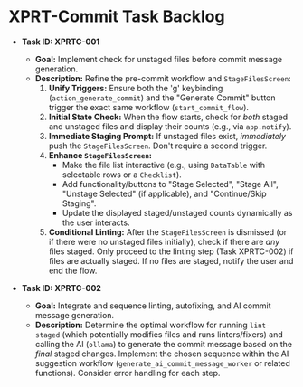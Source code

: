 # XPRT-Commit Task Backlog

- **Task ID: XPRTC-001**

  - **Goal:** Implement check for unstaged files before commit message generation.
  - **Description:** Refine the pre-commit workflow and `StageFilesScreen`:
    1. **Unify Triggers:** Ensure both the 'g' keybinding (`action_generate_commit`) and the "Generate Commit" button trigger the exact same workflow (`start_commit_flow`).
    2. **Initial State Check:** When the flow starts, check for _both_ staged and unstaged files and display their counts (e.g., via `app.notify`).
    3. **Immediate Staging Prompt:** If unstaged files exist, _immediately_ push the `StageFilesScreen`. Don't require a second trigger.
    4. **Enhance `StageFilesScreen`:**
       - Make the file list interactive (e.g., using `DataTable` with selectable rows or a `Checklist`).
       - Add functionality/buttons to "Stage Selected", "Stage All", "Unstage Selected" (if applicable), and "Continue/Skip Staging".
       - Update the displayed staged/unstaged counts dynamically as the user interacts.
    5. **Conditional Linting:** After the `StageFilesScreen` is dismissed (or if there were no unstaged files initially), check if there are _any_ files staged. Only proceed to the linting step (Task XPRTC-002) if files are actually staged. If no files are staged, notify the user and end the flow.

- **Task ID: XPRTC-002**
  - **Goal:** Integrate and sequence linting, autofixing, and AI commit message generation.
  - **Description:** Determine the optimal workflow for running `lint-staged` (which potentially modifies files and runs linters/fixers) and calling the AI (`ollama`) to generate the commit message based on the _final_ staged changes. Implement the chosen sequence within the AI suggestion workflow (`generate_ai_commit_message_worker` or related functions). Consider error handling for each step.
